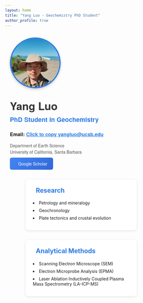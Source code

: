 ```yaml
---
layout: home
title: "Yang Luo - Geochemistry PhD Student"
author_profile: true
---
```


<div class="profile-container">
  <div class="profile-header">
    <img src="/assets/images/profile.jpg" alt="Yang Luo" class="profile-image">
    <div class="profile-text">
      <h1>Yang Luo</h1>
      <h2>PhD Student in Geochemistry</h2>
      <h3>Email: <span class="email" onclick="copyEmail()" id="emailTooltip">Click to copy yangluo@ucsb.edu</span></h3>
      <p>Department of Earth Science<br>University of California, Santa Barbara</p>
      <a href="https://scholar.google.com/citations?user=IOaZk2AAAAAJ" class="btn-scholar" target="_blank" rel="noopener noreferrer">
        <i class="ai ai-google-scholar"></i> Google Scholar
      </a>
    </div>
  </div>
</div>

<!-- Centered vertically stacked sections -->
<div class="center-wrapper">
  <div class="info-section">
    <h3><i class="fas fa-microscope"></i> Research</h3>
    <ul>
      <li>Petrology and mineralogy</li>
      <li>Geochronology</li>
      <li>Plate tectonics and crustal evolution</li>
    </ul>
  </div>

  <div class="info-section">
    <h3><i class="fas fa-flask"></i> Analytical Methods</h3>
    <ul>
      <li>Scanning Electron Microscope (SEM)</li>
      <li>Electron Microprobe Analysis (EPMA)</li>
      <li>Laser Ablation Inductively Coupled Plasma Mass Spectrometry (LA-ICP-MS)</li>
    </ul>
  </div>
</div>

<style>
.profile-container {
  max-width: 850px;
  margin: 2rem auto;
  padding: 0 1rem;
  font-family: 'Helvetica Neue', Arial, sans-serif;
}

.profile-header {
  display: flex;
  align-items: center;
  gap: 2rem;
  flex-wrap: wrap;
}

.profile-image {
  width: 160px;
  height: 160px;
  border-radius: 50%;
  object-fit: cover;
  border: 4px solid #2a7ae2;
  box-shadow: 0 3px 10px rgba(0,0,0,0.2);
}

.profile-text h1 {
  margin: 0;
  font-size: 2.2rem;
  color: #333;
}

.profile-text h2 {
  margin: 0.3rem 0;
  font-size: 1.3rem;
  color: #2a7ae2;
  font-weight: 600;
}

.profile-text p {
  margin: 0.5rem 0;
  color: #555;
  line-height: 1.5;
}

.email {
  color: #2a7ae2;
  cursor: pointer;
  text-decoration: underline;
}

.btn-scholar {
  padding: 0.6rem 1.2rem;
  border-radius: 6px;
  text-decoration: none;
  color: white;
  display: inline-flex;
  align-items: center;
  gap: 8px;
  font-weight: 500;
  background: linear-gradient(135deg, #4285F4, #3367D6);
  transition: transform 0.2s ease, box-shadow 0.2s ease;
}

.btn-scholar:hover {
  transform: translateY(-3px);
  box-shadow: 0 4px 12px rgba(0,0,0,0.15);
}

/* Center vertically stacked sections */
.center-wrapper {
  display: flex;
  flex-direction: column;
  align-items: center;
  gap: 2rem;
  margin-top: 2rem;
}

.info-section {
  background: white;
  padding: 1.5rem;
  border-radius: 10px;
  box-shadow: 0 2px 8px rgba(0,0,0,0.1);
  max-width: 320px;
  width: 100%;
}

.info-section h3 {
  color: #2a7ae2;
  margin-top: 0;
  display: flex;
  align-items: center;
  gap: 10px;
  font-size: 1.3rem;
}

.info-section ul {
  list-style-position: inside;
  padding-left: 0;
  margin: 0;
}

.info-section li {
  margin-bottom: 0.5rem;
}

@media (max-width: 700px) {
  .profile-header {
    flex-direction: column;
    text-align: center;
  }
}
</style>

<script>
function copyEmail() {
  const email = 'yangluo@ucsb.edu';
  const tooltip = document.getElementById('emailTooltip');
  navigator.clipboard.writeText(email).then(() => {
    tooltip.textContent = 'Copied to clipboard!';
    setTimeout(() => { tooltip.textContent = 'Click to copy yangluo@ucsb.edu'; }, 2000);
  });
}
</script>
